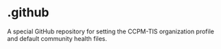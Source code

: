 # .github

A special GitHub repository for setting the CCPM-TIS organization profile and default community health files.
